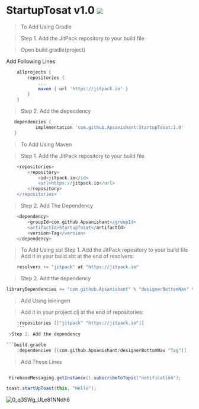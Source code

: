# StartupTosat v1.0  [![](https://jitpack.io/v/Apsanishant/designerBottomNav.svg)](https://jitpack.io/#Apsanishant/designerBottomNav)

>To Add Using Gradle

>Step 1. Add the JitPack repository to your build file

>Open build.gradle(project)

Add Following Lines

```build.gradle
	allprojects {
		repositories {
			...
			maven { url 'https://jitpack.io' }
		}
	}
  ```
>Step 2. Add the dependency
 ```build.gradle
 	dependencies {
	        implementation 'com.github.Apsanishant:StartupTosat:1.0'
	}
```

>To Add Using Maven
 
>Step 1. Add the JitPack repository to your build file

``` build.gradle
	<repositories>
		<repository>
		    <id>jitpack.io</id>
		    <url>https://jitpack.io</url>
		</repository>
	</repositories>
```
>Step 2. Add The Dependency

``` build.gradle
	<dependency>
	    <groupId>com.github.Apsanishant</groupId>
	    <artifactId>StartupTosat</artifactId>
	    <version>Tag</version>
	</dependency>
  ```
 > To Add Using sbt
 > Step 1. Add the JitPack repository to your build file
 > Add it in your build.sbt at the end of resolvers:
 > 
 ```build.gradle
     resolvers += "jitpack" at "https://jitpack.io"
 ```
 >Step 2. Add the dependency

```build.gradle
libraryDependencies += "com.github.Apsanishant" % "designerBottomNav" % "Tag"	
```

>Add Using leiningen

>Add it in your project.clj at the end of repositories:

```build.gradle
    :repositories [["jitpack" "https://jitpack.io"]]
    ```
 >Step 2. Add the dependency

```build.gradle
	:dependencies [[com.github.Apsanishant/designerBottomNav "Tag"]]	
  ```
  >Add These Lines
  
  ```build.gradle
  
   FirebaseMessaging.getInstance().subscribeToTopic("notification");
  
  toast.startUpToast(this, "Hello");
  
  ```
![0_q3SWg_ULe81NNdh6](https://user-images.githubusercontent.com/99231654/156521754-9f367e94-94d7-46e1-b21f-026930c0bc72.gif)
